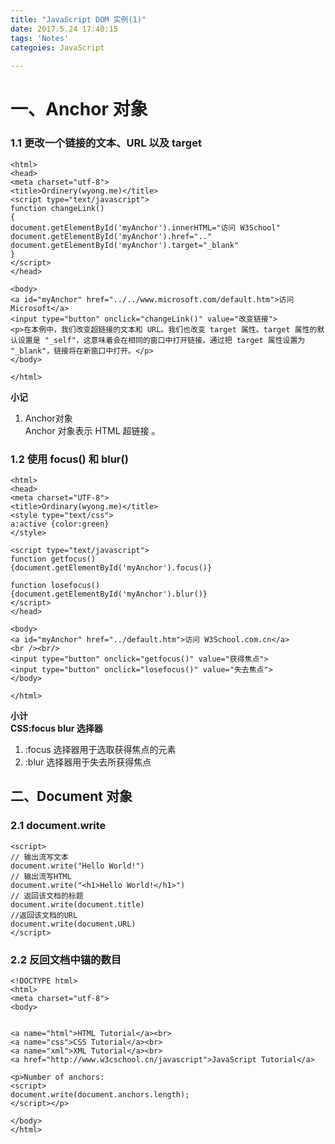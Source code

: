 ```yaml
---
title: "JavaScript DOM 实例(1)"
date: 2017.5.24 17:40:15 
tags: 'Notes'
categoies: JavaScript
 
---
```

# 一、Anchor 对象 
### 1.1  更改一个链接的文本、URL 以及 target

	<html>
	<head>
    <meta charset="utf-8">
    <title>Ordinery(wyong.me)</title>
	<script type="text/javascript">
	function changeLink()
	{
	document.getElementById('myAnchor').innerHTML="访问 W3School"
	document.getElementById('myAnchor').href=".."
	document.getElementById('myAnchor').target="_blank"
	}
	</script>
	</head>
	
	<body>
	<a id="myAnchor" href="../../www.microsoft.com/default.htm">访问 Microsoft</a>
	<input type="button" onclick="changeLink()" value="改变链接">
	<p>在本例中，我们改变超链接的文本和 URL。我们也改变 target 属性。target 属性的默认设置是 "_self"，这意味着会在相同的窗口中打开链接。通过把 target 属性设置为 "_blank"，链接将在新窗口中打开。</p>
	</body>
	
	</html>  


**小记**
1. Anchor对象  
Anchor 对象表示 HTML 超链接  。


### 1.2 使用 focus() 和 blur()  

	<html>
	<head>
	<meta charset="UTF-8">
	<title>Ordinary(wyong.me)</title>
	<style type="text/css">
	a:active {color:green}
	</style>
	
	<script type="text/javascript">
	function getfocus()
	{document.getElementById('myAnchor').focus()}
	
	function losefocus()
	{document.getElementById('myAnchor').blur()}
	</script>
	</head>
	
	<body>
	<a id="myAnchor" href="../default.htm">访问 W3School.com.cn</a>
	<br /><br/>
	<input type="button" onclick="getfocus()" value="获得焦点">
	<input type="button" onclick="losefocus()" value="失去焦点">
	</body>
	
	</html>

**小计**  
**CSS:focus blur 选择器**  
1. :focus 选择器用于选取获得焦点的元素  
2. :blur 选择器用于失去所获得焦点

## 二、Document 对象  

### 2.1 document.write  

    <script>  	
	// 输出流写文本
	document.write("Hello World!")
	// 输出流写HTML
	document.write("<h1>Hello World!</h1>")
	// 返回该文档的标题
	document.write(document.title)
	//返回该文档的URL
	document.write(document.URL)  
    </script>  


### 2.2  反回文档中锚的数目  


	<!DOCTYPE html>
	<html>
	<meta charset="utf-8">
	<body>
	
	
	<a name="html">HTML Tutorial</a><br>
	<a name="css">CSS Tutorial</a><br>
	<a name="xml">XML Tutorial</a><br>
	<a href="http://www.w3cschool.cn/javascript">JavaScript Tutorial</a>
	
	<p>Number of anchors:
	<script>
	document.write(document.anchors.length);
	</script></p>
	
	</body>
	</html>  


